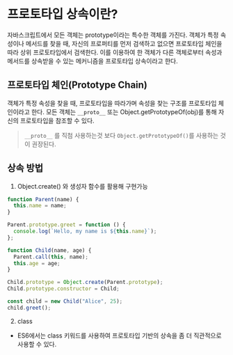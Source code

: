 # 프로토타입 상속이란?

자바스크립트에서 모든 객체는 prototype이라는 특수한 객체를 가진다. 객체가 특정 속성이나 메서드를 찾을 때, 자신의 프로퍼티를 먼저 검색하고 없으면 프로토타입 체인을 따라 상위 프로토타입에서 검색한다. 이를 이용하여 한 객체가 다른 객체로부터 속성과 메서드를 상속받을 수 있는 메커니즘을 프로토타입 상속이라고 한다.

## 프로토타입 체인(Prototype Chain)

객체가 특정 속성을 찾을 때, 프로토타입을 따라가며 속성을 찾는 구조를 프로토타입 체인이라고 한다. 모든 객체는 `__proto__` 또는 Object.getPrototypeOf(obj)를 통해 자신의 프로토타입을 참조할 수 있다.

> `__proto__` 를 직첨 사용하는것 보다 `Object.getPrototypeOf()`를 사용하는 것이 권장된다.

## 상속 방법

1. Object.create() 와 생성자 함수를 활용해 구현가능

```js
function Parent(name) {
  this.name = name;
}

Parent.prototype.greet = function () {
  console.log(`Hello, my name is ${this.name}`);
};

function Child(name, age) {
  Parent.call(this, name);
  this.age = age;
}

Child.prototype = Object.create(Parent.prototype);
Child.prototype.constructor = Child;

const child = new Child("Alice", 25);
child.greet();
```

2. class

- ES6에서는 class 키워드를 사용하여 프로토타입 기반의 상속을 좀 더 직관적으로 사용할 수 있다.
